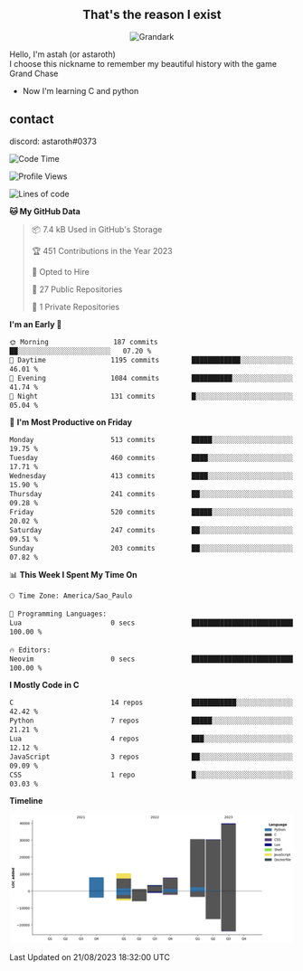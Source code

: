 <h2 align="center">That's the reason I exist</h2>

<p align="center">
  <img src="https://i.imgur.com/5HXDsn9.gif" width="500" alt="Grandark" href="https://www.artstation.com/artwork/dOBdmX" title="Grandark">
</p>


Hello, I'm astah (or astaroth)  
I choose this nickname to remember my beautiful history with the game Grand Chase  

- Now I'm learning C and python

## contact

discord: astaroth#0373
<!--START_SECTION:waka-->
![Code Time](http://img.shields.io/badge/Code%20Time-320%20hrs%2038%20mins-blue)

![Profile Views](http://img.shields.io/badge/Profile%20Views-0-blue)

![Lines of code](https://img.shields.io/badge/From%20Hello%20World%20I%27ve%20Written-131.6%20thousand%20lines%20of%20code-blue)

**🐱 My GitHub Data** 

> 📦 7.4 kB Used in GitHub's Storage 
 > 
> 🏆 451 Contributions in the Year 2023
 > 
> 💼 Opted to Hire
 > 
> 📜 27 Public Repositories 
 > 
> 🔑 1 Private Repositories 
 > 
**I'm an Early 🐤** 

```text
🌞 Morning                187 commits         ██░░░░░░░░░░░░░░░░░░░░░░░   07.20 % 
🌆 Daytime                1195 commits        ████████████░░░░░░░░░░░░░   46.01 % 
🌃 Evening                1084 commits        ██████████░░░░░░░░░░░░░░░   41.74 % 
🌙 Night                  131 commits         █░░░░░░░░░░░░░░░░░░░░░░░░   05.04 % 
```
📅 **I'm Most Productive on Friday** 

```text
Monday                   513 commits         █████░░░░░░░░░░░░░░░░░░░░   19.75 % 
Tuesday                  460 commits         ████░░░░░░░░░░░░░░░░░░░░░   17.71 % 
Wednesday                413 commits         ████░░░░░░░░░░░░░░░░░░░░░   15.90 % 
Thursday                 241 commits         ██░░░░░░░░░░░░░░░░░░░░░░░   09.28 % 
Friday                   520 commits         █████░░░░░░░░░░░░░░░░░░░░   20.02 % 
Saturday                 247 commits         ██░░░░░░░░░░░░░░░░░░░░░░░   09.51 % 
Sunday                   203 commits         ██░░░░░░░░░░░░░░░░░░░░░░░   07.82 % 
```


📊 **This Week I Spent My Time On** 

```text
🕑︎ Time Zone: America/Sao_Paulo

💬 Programming Languages: 
Lua                      0 secs              █████████████████████████   100.00 % 

🔥 Editors: 
Neovim                   0 secs              █████████████████████████   100.00 % 
```

**I Mostly Code in C** 

```text
C                        14 repos            ███████████░░░░░░░░░░░░░░   42.42 % 
Python                   7 repos             █████░░░░░░░░░░░░░░░░░░░░   21.21 % 
Lua                      4 repos             ███░░░░░░░░░░░░░░░░░░░░░░   12.12 % 
JavaScript               3 repos             ██░░░░░░░░░░░░░░░░░░░░░░░   09.09 % 
CSS                      1 repo              █░░░░░░░░░░░░░░░░░░░░░░░░   03.03 % 
```



**Timeline**

![Lines of Code chart](https://raw.githubusercontent.com/astahjmo/astahjmo/main/assets/bar_graph.png)


 Last Updated on 21/08/2023 18:32:00 UTC
<!--END_SECTION:waka-->
